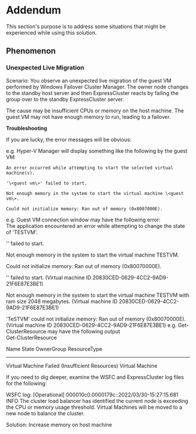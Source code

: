 # Addendum

This section's purpose is to address some situations that might be experienced while using this solution.

## Phenomenon
### Unexpected Live Migration
Scenario: You observe an unexpected live migration of the guest VM performed by Windows Failover Cluster Manager. The owner node changes to the standby host server and then ExpressCluster reacts by failing the group over to the standby ExpressCluster server.

The cause may be insufficient CPUs or memory on the host machine. The guest VM may not have enough memory to run, leading to a failover.   

**Troubleshooting**    

If you are lucky, the error messages will be obvious:    

e.g. Hyper-V Manager will display something like the following by the guest VM:    

    An error occurred while attempting to start the selected virtual machine(s).

    '\<guest vm\>' failed to start.

    Not enough memory in the system to start the virtual machine \<guest vm\>.

    Could not initialize memory: Ran out of memory (0x8007000E).   

e.g. Guest VM connection window may have the following error:    
The application encountered an error while attempting to change the state of 'TESTVM'.

'<guest vm>' failed to start.

Not enough memory in the system to start the virtual machine TESTVM.

Could not initialize memory: Ran out of memory (0x80070000E).

'<guest vm>' failed to start. (Virtual machine ID 20830CED-0629-4CC2-9AD9-21F6E87E3BE1)

Not enough memory in the system to start the virtual machine TESTVM with ram size 2048 megabytes. (Virtual machine ID 20830CED-0629-4CC2-9AD9-21F6E87E3BE1)

'TeSTVM' could not initialize memory: Ran out of memory (0x80070000E). (Virtual machine ID 20830CED-0629-4CC2-9AD9-21F6E87E3BE1)
e.g. Get-ClusterResource may have the following output    
Get-ClusterResource

Name				                  State					                    OwnerGroup	    ResourceType
----				                  -----					                    ----------	    ------------
Virtual Machine <guest vm>		Failed (Insufficient Resources)		<group name>		Virtual Machine

If you need to dig deeper, examine the WSFC and ExpressCluster log files for the following:
  
WSFC log: [Operational] 000010c0.0000179c::2022/03/30-15:27:15.681 INFO  The cluster load balancer has identified the current node is exceeding the CPU or memory usage threshold.  Virtual Machines will be moved to a new node to balance the cluster. 
  
Solution: Increase memory on host machine
